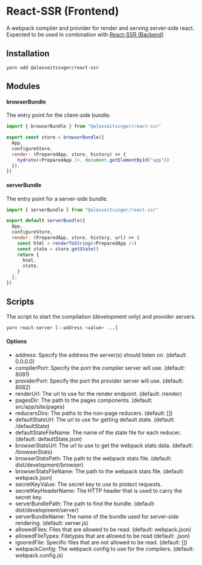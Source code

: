 # React-SSR (Frontend)

A webpack compiler and provider for render and serving server-side react. Expected to be used in combination with [React-SSR (Backend)](https://github.com/alexseitsinger/react-ssr-backend)

## Installation

```
yarn add @alexseitsinger/react-ssr
```

## Modules

#### browserBundle

The entry point for the client-side bundle.

```javascript
import { browserBundle } from "@alexseitsinger/react-ssr"

export const store = browserBundle({
  App,
  configureStore,
  render: (PreparedApp, store, history) => {
    hydrate(<PreparedApp />, document.getElementById("app"))
  }),
})
```

#### serverBundle

The entry point for a server-side bundle.

```javascript
import { serverBundle } from "@alexseitsinger/react-ssr"

export default serverBundle({
  App,
  configureStore,
  render: (PreparedApp, store, history, url) => {
    const html = renderToString(<PreparedApp />)
    const state = store.getState()
    return {
      html,
      state,
    }
  },
})
```

## Scripts

The script to start the compilation (development only) and provider servers.

```bash
yarn react-server [--address <value> ...]
```

#### Options

- address: Specify the address the server(s) should listen on. (default: 0.0.0.0)
- compilerPort: Specify the port the compiler server will use. (default: 8081)
- providerPort: Specify the port the provider server will use. (default: 8082)
- renderUrl: The url to use for the render endpoint. (default: /render)
- pagesDir: The path to the pages components. (default: src/app/site/pages)
- reducersDirs: The paths to the non-page reducers. (default: [])
- defaultStateUrl: The url to use for getting default state. (default: /defaultState)
- defaultStateFileName: The name of the state file for each reducer. (default: defaultState.json)
- browserStatsUrl: The url to use to get the webpack stats data. (default: /browserStats)
- browserStatsPath: The path to the webpack stats file. (default: dist/development/browser)
- browserStatsFileName: The path to the webpack stats file. (default: webpack.json)
- secretKeyValue: The secret key to use to protect requests.
- secretKeyHeaderName: The HTTP header that is used to carry the secret key.
- serverBundlePath: The path to find the bundle. (default: dist/development/server)
- serverBundleName: The name of the bundle used for server-side rendering. (default: server.js)
- allowedFiles: Files that are allowed to be read. (default: webpack.json)
- allowedFileTypes: Filetypes that are allowed to be read (default: .json)
- ignoredFile: Specific files that are not allowed to be read. (default: [])
- webpackConfig: The webpack config to use for the compilers. (default: webpack.config.js)
